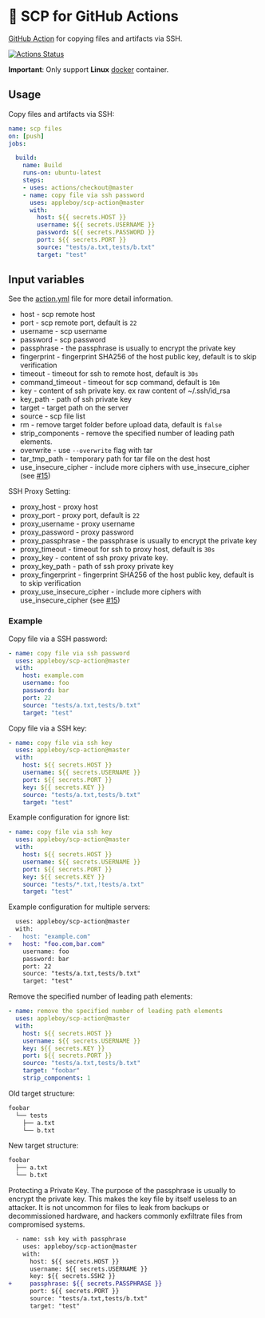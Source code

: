 # 🚀 SCP for GitHub Actions

[GitHub Action](https://github.com/features/actions) for copying files and artifacts via SSH.

[![Actions Status](https://github.com/appleboy/scp-action/workflows/scp%20files/badge.svg)](https://github.com/appleboy/scp-action/actions)

**Important**: Only support **Linux** [docker](https://www.docker.com/) container.

## Usage

Copy files and artifacts via SSH:

```yaml
name: scp files
on: [push]
jobs:

  build:
    name: Build
    runs-on: ubuntu-latest
    steps:
    - uses: actions/checkout@master
    - name: copy file via ssh password
      uses: appleboy/scp-action@master
      with:
        host: ${{ secrets.HOST }}
        username: ${{ secrets.USERNAME }}
        password: ${{ secrets.PASSWORD }}
        port: ${{ secrets.PORT }}
        source: "tests/a.txt,tests/b.txt"
        target: "test"
```

## Input variables

See the [action.yml](./action.yml) file for more detail information.

* host - scp remote host
* port - scp remote port, default is `22`
* username - scp username
* password - scp password
* passphrase - the passphrase is usually to encrypt the private key
* fingerprint - fingerprint SHA256 of the host public key, default is to skip verification
* timeout - timeout for ssh to remote host, default is `30s`
* command_timeout - timeout for scp command, default is `10m`
* key - content of ssh private key. ex raw content of ~/.ssh/id_rsa
* key_path - path of ssh private key
* target - target path on the server
* source - scp file list
* rm - remove target folder before upload data, default is `false`
* strip_components - remove the specified number of leading path elements.
* overwrite - use `--overwrite` flag with tar
* tar_tmp_path - temporary path for tar file on the dest host
* use_insecure_cipher - include more ciphers with use_insecure_cipher (see [#15](https://github.com/appleboy/scp-action/issues/15))

SSH Proxy Setting:

* proxy_host - proxy host
* proxy_port - proxy port, default is `22`
* proxy_username - proxy username
* proxy_password - proxy password
* proxy_passphrase - the passphrase is usually to encrypt the private key
* proxy_timeout - timeout for ssh to proxy host, default is `30s`
* proxy_key - content of ssh proxy private key.
* proxy_key_path - path of ssh proxy private key
* proxy_fingerprint - fingerprint SHA256 of the host public key, default is to skip verification
* proxy_use_insecure_cipher - include more ciphers with use_insecure_cipher (see [#15](https://github.com/appleboy/scp-action/issues/15))

### Example

Copy file via a SSH password:

```yaml
- name: copy file via ssh password
  uses: appleboy/scp-action@master
  with:
    host: example.com
    username: foo
    password: bar
    port: 22
    source: "tests/a.txt,tests/b.txt"
    target: "test"
```

Copy file via a SSH key:

```yaml
- name: copy file via ssh key
  uses: appleboy/scp-action@master
  with:
    host: ${{ secrets.HOST }}
    username: ${{ secrets.USERNAME }}
    port: ${{ secrets.PORT }}
    key: ${{ secrets.KEY }}
    source: "tests/a.txt,tests/b.txt"
    target: "test"
```

Example configuration for ignore list:

```yaml
- name: copy file via ssh key
  uses: appleboy/scp-action@master
  with:
    host: ${{ secrets.HOST }}
    username: ${{ secrets.USERNAME }}
    port: ${{ secrets.PORT }}
    key: ${{ secrets.KEY }}
    source: "tests/*.txt,!tests/a.txt"
    target: "test"
```

Example configuration for multiple servers:

```diff
  uses: appleboy/scp-action@master
  with:
-   host: "example.com"
+   host: "foo.com,bar.com"
    username: foo
    password: bar
    port: 22
    source: "tests/a.txt,tests/b.txt"
    target: "test"
```

Remove the specified number of leading path elements:

```yaml
- name: remove the specified number of leading path elements
  uses: appleboy/scp-action@master
  with:
    host: ${{ secrets.HOST }}
    username: ${{ secrets.USERNAME }}
    key: ${{ secrets.KEY }}
    port: ${{ secrets.PORT }}
    source: "tests/a.txt,tests/b.txt"
    target: "foobar"
    strip_components: 1
```

Old target structure:

```sh
foobar
  └── tests
    ├── a.txt
    └── b.txt
```

New target structure:

```sh
foobar
  ├── a.txt
  └── b.txt
```

Protecting a Private Key. The purpose of the passphrase is usually to encrypt the private key. This makes the key file by itself useless to an attacker. It is not uncommon for files to leak from backups or decommissioned hardware, and hackers commonly exfiltrate files from compromised systems.

```diff
  - name: ssh key with passphrase
    uses: appleboy/scp-action@master
    with:
      host: ${{ secrets.HOST }}
      username: ${{ secrets.USERNAME }}
      key: ${{ secrets.SSH2 }}
+     passphrase: ${{ secrets.PASSPHRASE }}
      port: ${{ secrets.PORT }}
      source: "tests/a.txt,tests/b.txt"
      target: "test"
```
